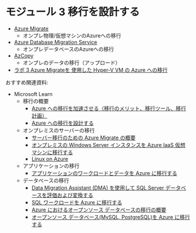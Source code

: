 # モジュール 3 移行を設計する

- [Azure Migrate](mod03-01-azure-migrate.md)
  - オンプレ物理/仮想マシンのAzureへの移行
- [Azure Database Migration Service](mod03-02-azure-dms.md)
  - オンプレデータベースのAzureへの移行
- [AzCopy](mod03-03-azcopy.md)
  - オンプレのデータの移行（アップロード）
- [ラボ 3 Azure Migrateを 使用した Hyper-V VM の Azure への移行](lab03.md)


おすすめ関連資料:

- Microsoft Learn
  - 移行の概要
    - [Azure への移行を加速させる（移行のメリット、移行ツール、移行計画）](https://docs.microsoft.com/ja-jp/learn/modules/accelerate-azure-migration-journey/)
    - [Azure への移行を設計する](https://docs.microsoft.com/ja-jp/learn/modules/design-your-migration-to-azure/)
  - オンプレミスのサーバーの移行
    - [サーバー移行のための Azure Migrate の概要](https://docs.microsoft.com/ja-jp/learn/modules/m365-azure-migrate-introduction/)
    - [オンプレミスの Windows Server インスタンスを Azure IaaS 仮想マシンに移行する](https://docs.microsoft.com/ja-jp/learn/modules/migrate-premises-windows-server-instances-azure-iaas-virtual-machines/)
    - [Linux on Azure](https://docs.microsoft.com/ja-jp/learn/modules/intro-to-azure-linux/)
  - アプリケーションの移行
    - [アプリケーションのワークロードとデータを Azure に移行する](https://docs.microsoft.com/ja-jp/learn/paths/migrate-application-workloads-data-azure/)
  - データベースの移行
    - [Data Migration Assistant (DMA) を使用して SQL Server データベースを評価および変換する](https://docs.microsoft.com/ja-jp/learn/modules/assess-convert-sql-server-databases-using-dma/)
    - [SQL ワークロードを Azure に移行する](https://docs.microsoft.com/ja-jp/learn/paths/migrate-sql-workloads-azure/)
    - [Azure におけるオープンソース データベースの移行の概要](https://docs.microsoft.com/ja-jp/learn/modules/introduction-open-source-database-migration-azure/)
    - [オープンソース データベース(MySQL, PostgreSQL)を Azure に移行する](https://docs.microsoft.com/ja-jp/learn/paths/migrate-open-source-workloads/)
